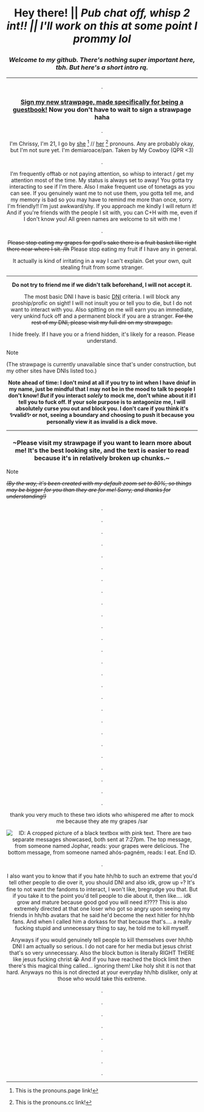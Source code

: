 # *<p align=center>* **Hey there! || *Pub chat off, whisp 2 int!! || I'll work on this at some point I prommy lol***

### ***<p align=center>Welcome to my github. There's nothing super important here, tbh. But here's a short intro rq.***

---

<p align=center> .

### *<p align=center>* [Sign my new strawpage, made specifically for being a guestbook!](https://chrispybeans.straw.page/) Now you don't have to wait to sign a strawpage haha

<p align=center> .

*<p align=center>* I'm Chrissy, I'm 21, I go by [she](https://en.pronouns.page/@Chrissybeans) [^1] // [her](https://pronouns.cc/@Chrispybeans) [^2] pronouns. Any are probably okay, but I'm not sure yet. I'm demiaroace/pan. Taken by My Cowboy (QPR <3)

<p align=center> .

<p align=center> I'm frequently offtab or not paying attention, so whisp to interact / get my attention most of the time. My status is always set to away! You gotta try interacting to see if I'm there. Also I make frequent use of tonetags as you can see. If you genuinely want me to not use them, you gotta tell me, and my memory is bad so you may have to remind me more than once, sorry. I'm friendly!! I'm just awkward/shy. If you approach me kindly I will return it! And if you're friends with the people I sit with, you can C+H with me, even if I don't know you! All green names are welcome to sit with me !

<p align=center> .

*<p align=center>* ~~Please stop eating my grapes for god's sake there is a fruit basket like right there near where I sit. /lh~~ Please stop eating my fruit if I have any in general.
<p align=center> It actually is kind of irritating in a way I can't explain. Get your own, quit stealing fruit from some stranger.

---


*<p align=center>* **__Do not try to friend me if we didn't talk beforehand, I will not accept it.__**

*<p align=center>* The most basic DNI I have is basic [DNI](https://dni-criteria.carrd.co/) criteria. I will block any proship/profic on sight! I will not insult you or tell you to die, but I do not want to interact with you. Also spitting on me will earn you an immediate, very unkind fuck off and a permanent block if you are a stranger. ~~For the rest of my DNI, please visit my full dni on my strawpage.~~

<p align=center> I hide freely. If I have you or a friend hidden, it's likely for a reason. Please understand.

>[!NOTE]
>(The strawpage is currently unavailable since that's under construction, but my other sites have DNIs listed too.)

**<p align=center> Note ahead of time: I don't mind at all if you try to int when I have dniuf in my name, just be mindful that I may not be in the mood to talk to people I don't know! *But* if you interact *solely* to mock me, don't whine about it if I tell you to fuck off. If your sole purpose is to antagonize me, I will absolutely curse you out and block you. I don't care if you think it's :sparkles:valid:sparkles: or not, seeing a boundary and choosing to push it because you personally view it as invalid is a dick move.**


---


### *<p align=center>* ~Please visit my strawpage if you want to learn more about me! It's the best looking site, and the text is easier to read because it's in relatively broken up chunks.~

>[!NOTE]
*~~(By the way, it's been created with my default zoom set to 80%, so things may be bigger for you than they are for me! Sorry, and thanks for understanding!)~~*



<p align=center> .

<p align=center> .

<p align=center> .

<p align=center> .

<p align=center> .

<p align=center> .

<p align=center> .

<p align=center> .

<p align=center> .

<p align=center> .

<p align=center> .

<p align=center> .

<p align=center> .

<p align=center> .

<p align=center> .

<p align=center> .

<p align=center> .

<p align=center> .

<p align=center> .

<p align=center> .

<p align=center> .

<p align=center> .

<p align=center> .

<p align=center> .

<p align=center> .

<p align=center> .

<p align=center> thank you very much to these two idiots who whispered me after to mock me because they ate my grapes /sar

*<p align=center>* ![ID: A cropped picture of a black textbox with pink text. There are two separate messages showcased, both sent at 7:27pm. The top message, from someone named Jophar, reads: your grapes were delicious. The bottom message, from someone named ahós-pagném, reads: I eat. End ID.](https://github.com/ChrissyBeans/ChrissyBeans/assets/147212417/02db5bf1-9e44-4365-917c-1d41d7c9661c)

<p align=center> .

<p align=center> I also want you to know that if you hate hh/hb to such an extreme that you'd tell other people to die over it, you should DNI and also idk, grow up 💀? It's fine to not want the fandoms to interact, I won't like, bregrudge you that. But if you take it to the point you'd tell people to die about it, then like.... idk grow and mature because good god you will need it???? This is also extremely directed at that one loser who got so angry upon seeing my friends in hh/hb avatars that he said he'd become the next hitler for hh/hb fans. And when I called him a dorkass for that because that's.... a really fucking stupid and unnecessary thing to say, he told me to kill myself. 
  
<p align=center> Anyways if you would genuinely tell people to kill themselves over hh/hb DNI I am actually so serious. I do not care for her media but jesus christ that's so very unnecessary. Also the block button is literally RIGHT THERE like jesus fucking christ 😭 And if you have reached the block limit then there's this magical thing called... ignoring them! Like holy shit it is not that hard. Anyways no this is not directed at your everyday hh/hb disliker, only at those who would take this extreme.

<p align=center> .

<p align=center> .

<p align=center> .

<p align=center> .

<p align=center> .

<p align=center> .

<p align=center> .

<p align=center> .

[^1]: This is the pronouns.page link!

[^2]: This is the pronouns.cc link!
